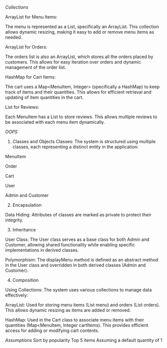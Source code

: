 *Collections*

ArrayList for Menu Items:

The menu is represented as a List<MenuItem>, specifically an ArrayList<MenuItem>. This collection allows dynamic resizing, making it easy to add or remove menu items as needed.

ArrayList for Orders:

The orders list is also an ArrayList<Order>, which stores all the orders placed by customers. This allows for easy iteration over orders and dynamic management of the order list.

HashMap for Cart Items:

The cart uses a Map<MenuItem, Integer> (specifically a HashMap) to keep track of items and their quantities. This allows for efficient retrieval and updating of item quantities in the cart.

List for Reviews:

Each MenuItem has a List<String> to store reviews. This allows multiple reviews to be associated with each menu item dynamically.

*OOPS*

1. Classes and Objects
Classes: The system is structured using multiple classes, each representing a distinct entity in the application:

MenuItem

Order

Cart

User

Admin and Customer

2. Encapsulation

Data Hiding: Attributes of classes are marked as private to protect their integrity.

3. Inheritance

User Class: The User class serves as a base class for both Admin and Customer, allowing shared functionality while enabling specific implementations in derived classes.

Polymorphism: The displayMenu method is defined as an abstract method in the User class and overridden in both derived classes (Admin and Customer).

4. Composition

Using Collections: The system uses various collections to manage data effectively:

ArrayList: Used for storing menu items (List<MenuItem> menu) and orders (List<Order> orders). This allows dynamic resizing as items are added or removed.

HashMap: Used in the Cart class to associate menu items with their quantities (Map<MenuItem, Integer cartItems). This provides efficient access for adding or modifying cart contents.

*Assumptions*
Sort by popularity
Top 5 items
Assuming a default quantity of 1
